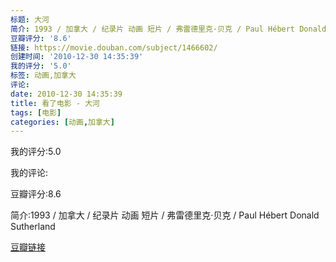 ```yaml
---
标题: 大河
简介: 1993 / 加拿大 / 纪录片 动画 短片 / 弗雷德里克·贝克 / Paul Hébert Donald Sutherland
豆瓣评分: '8.6'
链接: https://movie.douban.com/subject/1466602/
创建时间: '2010-12-30 14:35:39'
我的评分: '5.0'
标签: 动画,加拿大
评论:
date: 2010-12-30 14:35:39
title: 看了电影 - 大河
tags: [电影]
categories: [动画,加拿大]
---
```


我的评分:5.0

我的评论:

豆瓣评分:8.6

简介:1993 / 加拿大 / 纪录片 动画 短片 / 弗雷德里克·贝克 / Paul Hébert Donald Sutherland

[豆瓣链接](https://movie.douban.com/subject/1466602/)

